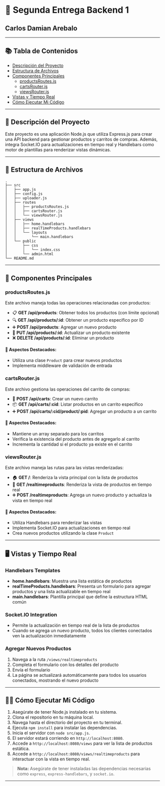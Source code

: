 # 🚀 Segunda Entrega Backend 1

## Carlos Damian Arebalo

---

## 📚 Tabla de Contenidos
- [Descripción del Proyecto](#descripción-del-proyecto)
- [Estructura de Archivos](#estructura-de-archivos)
- [Componentes Principales](#componentes-principales)
  - [productsRoutes.js](#productsroutesjs)
  - [cartsRouter.js](#cartsrouterjs)
  - [viewsRouter.js](#viewsrouterjs)
- [Vistas y Tiempo Real](#vistas-y-tiempo-real)
- [Cómo Ejecutar Mi Código](#cómo-ejecutar-mi-código)


---

## 🌟 Descripción del Proyecto

Este proyecto es una aplicación Node.js que utiliza Express.js para crear una API backend para gestionar productos y carritos de compras. Además, integra Socket.IO para actualizaciones en tiempo real y Handlebars como motor de plantillas para renderizar vistas dinámicas.

---

## 📁 Estructura de Archivos

```
.
├── src
│   ├── app.js
│   ├── config.js
│   ├── uploader.js
│   ├── routes
│   │   ├── productsRoutes.js
│   │   ├── cartsRouter.js
│   │   └── viewsRouter.js
│   ├── views
│   │   ├── home.handlebars
│   │   ├── realTimeProducts.handlebars
│   │   └── layouts
│   │       └── main.handlebars
│   └── public
│       ├── css
│       │   └── index.css
│       └── admin.html
└── README.md
```

---

## 🔑 Componentes Principales

### productsRoutes.js

Este archivo maneja todas las operaciones relacionadas con productos:

- 📋 **GET /api/products**: Obtener todos los productos (con límite opcional)
- 🔍 **GET /api/products/:id**: Obtener un producto específico por ID
- ➕ **POST /api/products**: Agregar un nuevo producto
- 🔄 **PUT /api/products/:id**: Actualizar un producto existente
- ❌ **DELETE /api/products/:id**: Eliminar un producto

#### 🌈 Aspectos Destacados:
- Utiliza una clase `Product` para crear nuevos productos
- Implementa middleware de validación de entrada

### cartsRouter.js

Este archivo gestiona las operaciones del carrito de compras:

- 🛒 **POST /api/carts**: Crear un nuevo carrito
- 📦 **GET /api/carts/:cid**: Listar productos en un carrito específico
- ➕ **POST /api/carts/:cid/product/:pid**: Agregar un producto a un carrito

#### 🌈 Aspectos Destacados:
- Mantiene un array separado para los carritos
- Verifica la existencia del producto antes de agregarlo al carrito
- Incrementa la cantidad si el producto ya existe en el carrito


### viewsRouter.js

Este archivo maneja las rutas para las vistas renderizadas:

- 🏠 **GET /**: Renderiza la vista principal con la lista de productos
- 🔄 **GET /realtimeproducts**: Renderiza la vista de productos en tiempo real
- ➕ **POST /realtimeproducts**: Agrega un nuevo producto y actualiza la vista en tiempo real

#### 🌈 Aspectos Destacados:
- Utiliza Handlebars para renderizar las vistas
- Implementa Socket.IO para actualizaciones en tiempo real
- Crea nuevos productos utilizando la clase `Product`

---

## 🖥️ Vistas y Tiempo Real

### Handlebars Templates

- **home.handlebars**: Muestra una lista estática de productos
- **realTimeProducts.handlebars**: Presenta un formulario para agregar productos y una lista actualizable en tiempo real
- **main.handlebars**: Plantilla principal que define la estructura HTML común

### Socket.IO Integration

- Permite la actualización en tiempo real de la lista de productos
- Cuando se agrega un nuevo producto, todos los clientes conectados ven la actualización inmediatamente

### Agregar Nuevos Productos

1. Navega a la ruta `/views/realtimeproducts`
2. Completa el formulario con los detalles del producto
3. Envía el formulario
4. La página se actualizará automáticamente para todos los usuarios conectados, mostrando el nuevo producto

---



## 🏃‍♂️ Cómo Ejecutar Mi Código

1. Asegúrate de tener Node.js instalado en tu sistema.
2. Clona el repositorio en tu máquina local.
3. Navega hasta el directorio del proyecto en tu terminal.
4. Ejecuta `npm install` para instalar las dependencias.
5. Inicia el servidor con `node src/app.js`.
6. El servidor estará corriendo en `http://localhost:8080`.
7. Accede a `http://localhost:8080/views` para ver la lista de productos estática.
8. Accede a `http://localhost:8080/views/realtimeproducts` para interactuar con la vista en tiempo real.

> **Nota:** Asegúrate de tener instaladas las dependencias necesarias como `express`, `express-handlebars`, y `socket.io`.

---







